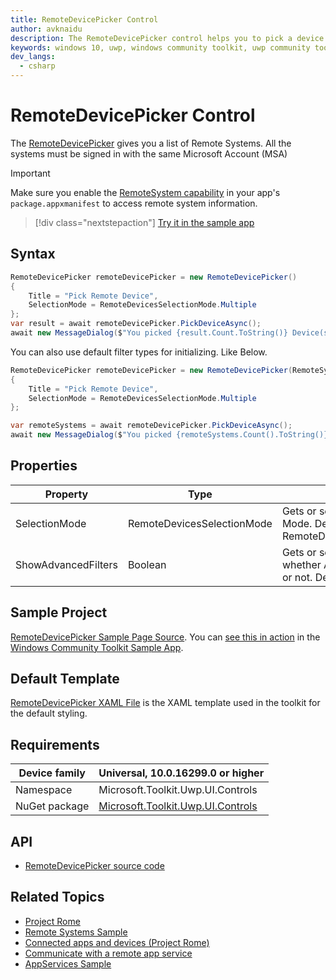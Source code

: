 ```yaml
---
title: RemoteDevicePicker Control
author: avknaidu
description: The RemoteDevicePicker control helps you to pick a device that you can use to Remote Launch Apps, Services.
keywords: windows 10, uwp, windows community toolkit, uwp community toolkit, uwp toolkit, RemoteDevicePicker, picker
dev_langs:
  - csharp
---
```


# RemoteDevicePicker Control

The [RemoteDevicePicker](https://docs.microsoft.com/dotnet/api/microsoft.toolkit.uwp.ui.controls.remotedevicepicker) gives you a list of Remote Systems. All the systems must be signed in with the same Microsoft Account (MSA)

> [!IMPORTANT]
> Make sure you enable the [RemoteSystem capability](https://docs.microsoft.com/windows/uwp/packaging/app-capability-declarations#general-use-capabilities) in your app's `package.appxmanifest` to access remote system information.

> [!div class="nextstepaction"]
> [Try it in the sample app](uwpct://Controls?sample=RemoteDevicePicker)

## Syntax

```csharp
RemoteDevicePicker remoteDevicePicker = new RemoteDevicePicker()
{
    Title = "Pick Remote Device",
    SelectionMode = RemoteDevicesSelectionMode.Multiple
};
var result = await remoteDevicePicker.PickDeviceAsync();
await new MessageDialog($"You picked {result.Count.ToString()} Device(s)" + Environment.NewLine + string.Join(",", result.Select(x => x.DisplayName.ToString()).ToList())).ShowAsync();
```

You can also use default filter types for initializing. Like Below.

```csharp
RemoteDevicePicker remoteDevicePicker = new RemoteDevicePicker(RemoteSystemDiscoveryType.Proximal, RemoteSystemAuthorizationKind.Anonymous, RemoteSystemStatusType.Any)
{
    Title = "Pick Remote Device",
    SelectionMode = RemoteDevicesSelectionMode.Multiple
};

var remoteSystems = await remoteDevicePicker.PickDeviceAsync();
await new MessageDialog($"You picked {remoteSystems.Count().ToString()} Device(s)" + Environment.NewLine + string.Join(",", remoteSystems.Select(x => x.DisplayName.ToString()).ToList())).ShowAsync();
```

## Properties

| Property | Type | Description |
| -- | -- | -- |
| SelectionMode | RemoteDevicesSelectionMode | Gets or sets the DeviceList Selection Mode. Defaults to RemoteDevicesSelectionMode.Single |
| ShowAdvancedFilters | Boolean | Gets or sets a value indicating whether Advanced Filters are visible or not. Defaults to false |

## Sample Project

[RemoteDevicePicker Sample Page Source](https://github.com/windows-toolkit/WindowsCommunityToolkit/tree/master/Microsoft.Toolkit.Uwp.SampleApp/SamplePages/RemoteDevicePicker). You can [see this in action](uwpct://Controls?sample=RemoteDevicePicker) in the [Windows Community Toolkit Sample App](https://aka.ms/uwptoolkitapp).

## Default Template

[RemoteDevicePicker XAML File](https://github.com/windows-toolkit/WindowsCommunityToolkit/blob/master/Microsoft.Toolkit.Uwp.UI.Controls/RemoteDevicePicker/RemoteDevicePicker.xaml) is the XAML template used in the toolkit for the default styling.

## Requirements

| Device family | Universal, 10.0.16299.0 or higher |
| --- | --- |
| Namespace | Microsoft.Toolkit.Uwp.UI.Controls |
| NuGet package | [Microsoft.Toolkit.Uwp.UI.Controls](https://www.nuget.org/packages/Microsoft.Toolkit.Uwp.UI.Controls/) |

## API

* [RemoteDevicePicker source code](https://github.com/windows-toolkit/WindowsCommunityToolkit/tree/master/Microsoft.Toolkit.Uwp.UI.Controls.Input/RemoteDevicePicker)

## Related Topics

* [Project Rome](https://developer.microsoft.com/en-us/windows/project-rome)
* [Remote Systems Sample](https://github.com/Microsoft/Windows-universal-samples/tree/master/Samples/RemoteSystems)
* [Connected apps and devices (Project Rome)](https://docs.microsoft.com/windows/uwp/launch-resume/connected-apps-and-devices)
* [Communicate with a remote app service](https://docs.microsoft.com/windows/uwp/launch-resume/communicate-with-a-remote-app-service)
* [AppServices Sample](https://github.com/Microsoft/Windows-universal-samples/tree/master/Samples/AppServices)
